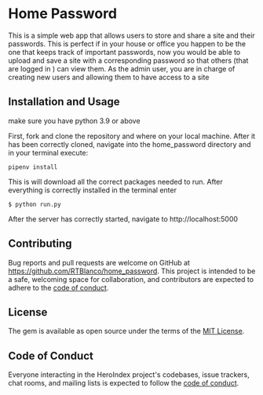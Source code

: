  # Home Password 
This is a simple web app that allows users to store and share a site and their passwords. This is perfect if in your house or office you happen to be the one that keeps track of important passwords, now you would be able to upload and save a site with a corresponding password so that others (that are logged in ) can view them. As the admin user, you are in charge of creating new users and allowing them to have access to a site

## Installation and Usage
make sure you have python 3.9 or above

First, fork and clone the repository and where on your local machine. After it has been correctly cloned, navigate into the home_password directory and in your terminal execute:

    pipenv install 

This is will download all the correct packages needed to run. After everything is correctly installed in the terminal enter 
  
    $ python run.py
  
After the server has correctly started, navigate to http://localhost:5000

## Contributing

Bug reports and pull requests are welcome on GitHub at https://github.com/RTBlanco/home_password. This project is intended to be a safe, welcoming space for collaboration, and contributors are expected to adhere to the [code of conduct](https://github.com/RTBlanco/home_password/main/CODE_OF_CONDUCT.md).


## License

The gem is available as open source under the terms of the [MIT License](https://opensource.org/licenses/MIT).

## Code of Conduct

Everyone interacting in the HeroIndex project's codebases, issue trackers, chat rooms, and mailing lists is expected to follow the [code of conduct](https://github.com/RTBlanco/home_password/blob/main/CODE_OF_CONDUCT.md).

